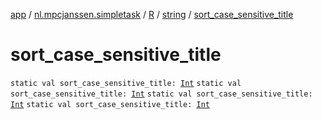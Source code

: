 [app](../../../index.md) / [nl.mpcjanssen.simpletask](../../index.md) / [R](../index.md) / [string](index.md) / [sort_case_sensitive_title](.)

# sort_case_sensitive_title

`static val sort_case_sensitive_title: `[`Int`](https://kotlinlang.org/api/latest/jvm/stdlib/kotlin/-int/index.html)
`static val sort_case_sensitive_title: `[`Int`](https://kotlinlang.org/api/latest/jvm/stdlib/kotlin/-int/index.html)
`static val sort_case_sensitive_title: `[`Int`](https://kotlinlang.org/api/latest/jvm/stdlib/kotlin/-int/index.html)
`static val sort_case_sensitive_title: `[`Int`](https://kotlinlang.org/api/latest/jvm/stdlib/kotlin/-int/index.html)